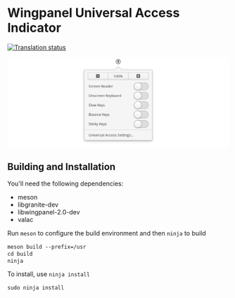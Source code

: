 # Wingpanel Universal Access Indicator
[![Translation status](https://l10n.elementary.io/widgets/wingpanel/-/indicator-a11y/svg-badge.svg)](https://l10n.elementary.io/engage/wingpanel/?utm_source=widget)

![Screenshot](data/screenshot.png?raw=true)

## Building and Installation

You'll need the following dependencies:

* meson
* libgranite-dev
* libwingpanel-2.0-dev
* valac

Run `meson` to configure the build environment and then `ninja` to build

    meson build --prefix=/usr
    cd build
    ninja

To install, use `ninja install`

    sudo ninja install
